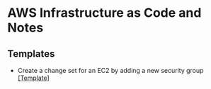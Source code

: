 # AWS Infrastructure as Code and Notes

## Templates

* Create a change set for an EC2 by adding a new security group [[Template]](./cloudformation/cfn-change-set-add-sg-to-ec2.yaml)